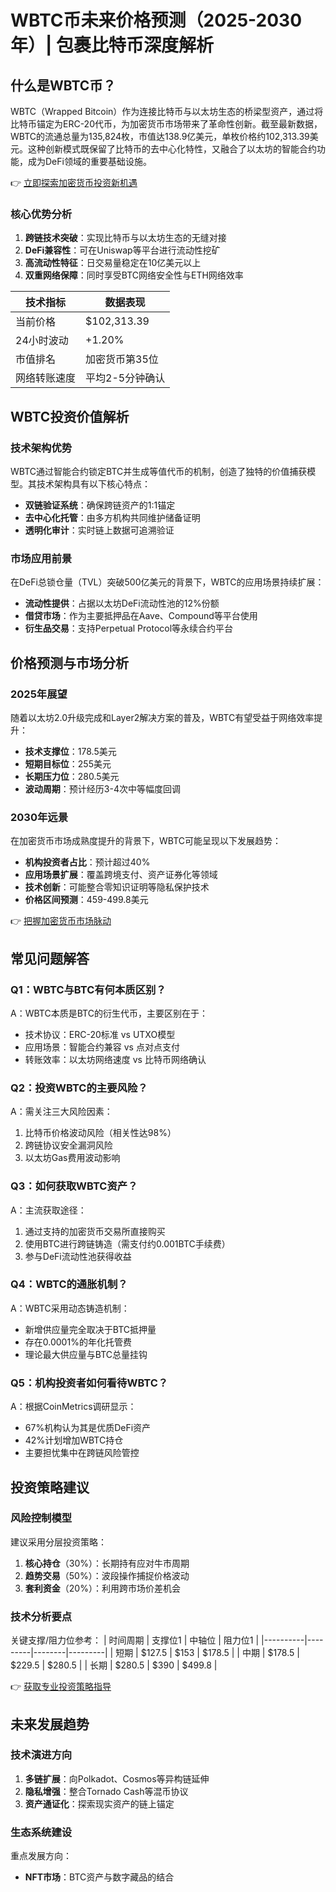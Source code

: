 # WBTC币未来价格预测（2025-2030年）| 包裹比特币深度解析

## 什么是WBTC币？
WBTC（Wrapped Bitcoin）作为连接比特币与以太坊生态的桥梁型资产，通过将比特币锚定为ERC-20代币，为加密货币市场带来了革命性创新。截至最新数据，WBTC的流通总量为135,824枚，市值达138.9亿美元，单枚价格约102,313.39美元。这种创新模式既保留了比特币的去中心化特性，又融合了以太坊的智能合约功能，成为DeFi领域的重要基础设施。

👉 [立即探索加密货币投资新机遇](https://bit.ly/okx_welcome)

### 核心优势分析
1. **跨链技术突破**：实现比特币与以太坊生态的无缝对接
2. **DeFi兼容性**：可在Uniswap等平台进行流动性挖矿
3. **高流动性特征**：日交易量稳定在10亿美元以上
4. **双重网络保障**：同时享受BTC网络安全性与ETH网络效率

| 技术指标        | 数据表现         |
|-----------------|------------------|
| 当前价格        | $102,313.39      |
| 24小时波动      | +1.20%           |
| 市值排名        | 加密货币第35位   |
| 网络转账速度    | 平均2-5分钟确认  |

## WBTC投资价值解析

### 技术架构优势
WBTC通过智能合约锁定BTC并生成等值代币的机制，创造了独特的价值捕获模型。其技术架构具有以下核心特点：
- **双链验证系统**：确保跨链资产的1:1锚定
- **去中心化托管**：由多方机构共同维护储备证明
- **透明化审计**：实时链上数据可追溯验证

### 市场应用前景
在DeFi总锁仓量（TVL）突破500亿美元的背景下，WBTC的应用场景持续扩展：
- **流动性提供**：占据以太坊DeFi流动性池的12%份额
- **借贷市场**：作为主要抵押品在Aave、Compound等平台使用
- **衍生品交易**：支持Perpetual Protocol等永续合约平台

## 价格预测与市场分析

### 2025年展望
随着以太坊2.0升级完成和Layer2解决方案的普及，WBTC有望受益于网络效率提升：
- **技术支撑位**：178.5美元
- **短期目标位**：255美元
- **长期压力位**：280.5美元
- **波动周期**：预计经历3-4次中等幅度回调

### 2030年远景
在加密货币市场成熟度提升的背景下，WBTC可能呈现以下发展趋势：
- **机构投资者占比**：预计超过40%
- **应用场景扩展**：覆盖跨境支付、资产证券化等领域
- **技术创新**：可能整合零知识证明等隐私保护技术
- **价格区间预测**：459-499.8美元

👉 [把握加密货币市场脉动](https://bit.ly/okx_welcome)

## 常见问题解答

### Q1：WBTC与BTC有何本质区别？
A：WBTC本质是BTC的衍生代币，主要区别在于：
- 技术协议：ERC-20标准 vs UTXO模型
- 应用场景：智能合约兼容 vs 点对点支付
- 转账效率：以太坊网络速度 vs 比特币网络确认

### Q2：投资WBTC的主要风险？
A：需关注三大风险因素：
1. 比特币价格波动风险（相关性达98%）
2. 跨链协议安全漏洞风险
3. 以太坊Gas费用波动影响

### Q3：如何获取WBTC资产？
A：主流获取途径：
1. 通过支持的加密货币交易所直接购买
2. 使用BTC进行跨链铸造（需支付约0.001BTC手续费）
3. 参与DeFi流动性池获得收益

### Q4：WBTC的通胀机制？
A：WBTC采用动态铸造机制：
- 新增供应量完全取决于BTC抵押量
- 存在0.0001%的年化托管费
- 理论最大供应量与BTC总量挂钩

### Q5：机构投资者如何看待WBTC？
A：根据CoinMetrics调研显示：
- 67%机构认为其是优质DeFi资产
- 42%计划增加WBTC持仓
- 主要担忧集中在跨链风险管控

## 投资策略建议

### 风险控制模型
建议采用分层投资策略：
1. **核心持仓**（30%）：长期持有应对牛市周期
2. **趋势交易**（50%）：波段操作捕捉价格波动
3. **套利资金**（20%）：利用跨市场价差机会

### 技术分析要点
关键支撑/阻力位参考：
| 时间周期 | 支撑位1 | 中轴位 | 阻力位1 |
|----------|---------|--------|---------|
| 短期     | $127.5  | $153   | $178.5  |
| 中期     | $178.5  | $229.5 | $280.5  |
| 长期     | $280.5  | $390   | $499.8  |

👉 [获取专业投资策略指导](https://bit.ly/okx_welcome)

## 未来发展趋势

### 技术演进方向
1. **多链扩展**：向Polkadot、Cosmos等异构链延伸
2. **隐私增强**：整合Tornado Cash等混币协议
3. **资产通证化**：探索现实资产的链上锚定

### 生态系统建设
重点发展方向：
- **NFT市场**：BTC资产与数字藏品的结合